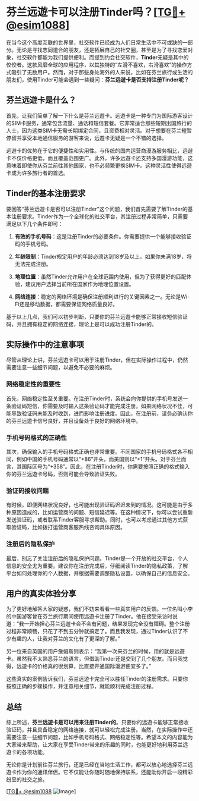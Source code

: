 # 芬兰远遊卡可以注册Tinder吗？[[TG💪+ @esim1088](https://t.me/s/esim1088)]

在当今这个高度互联的世界里，社交软件已经成为人们日常生活中不可或缺的一部分。无论是寻找志同道合的朋友，还是拓展自己的社交圈，甚至是为了寻找恋爱对象，社交软件都能为我们提供便利。而提到约会社交软件，**Tinder**无疑是其中的佼佼者。这款风靡全球的应用程序，以其独特的“左滑不喜欢，右滑喜欢”的操作方式吸引了无数用户。然而，对于那些身处海外的人来说，比如在芬兰旅行或生活的朋友们，使用Tinder可能会遇到一些疑问：**芬兰远遊卡是否支持注册Tinder呢？**

## 芬兰远遊卡是什么？

首先，让我们简单了解一下什么是芬兰远遊卡。远遊卡是一种专门为国际游客设计的SIM卡服务，通常包含流量、通话和短信套餐。它非常适合那些短期出国旅行的人士，因为这类SIM卡无需长期绑定合同，且资费相对灵活。对于想要在芬兰短暂停留并享受本地通信服务的游客来说，远遊卡无疑是一个不错的选择。

远遊卡的优势在于它的便捷性和实用性。与传统的国内运营商漫游服务相比，远遊卡不仅价格更低，而且覆盖范围更广。此外，许多远遊卡还支持多国漫游功能，这意味着即使你从芬兰前往其他国家，也不必频繁更换SIM卡。这种灵活性使得远遊卡成为许多旅行者的首选。

## Tinder的基本注册要求

要回答“芬兰远遊卡是否可以注册Tinder”这个问题，我们首先需要了解Tinder的基本注册要求。Tinder作为一个全球化的社交平台，其注册过程非常简单，只需要满足以下几个条件即可：

1. **有效的手机号码**：这是注册Tinder的必要条件。你需要提供一个能够接收验证码的手机号码。
   
2. **年龄限制**：Tinder规定用户的年龄必须达到18岁及以上。如果你未满18岁，将无法完成注册。

3. **地理位置**：虽然Tinder允许用户在全球范围内使用，但为了获得更好的匹配体验，建议用户选择当前所在国家作为地理位置设置。

4. **网络连接**：稳定的网络环境是确保注册顺利进行的关键因素之一。无论是Wi-Fi还是移动数据，都需要保证网络质量良好。

基于以上几点，我们可以初步判断，只要你的芬兰远遊卡能够正常接收短信验证码，并且拥有稳定的网络连接，理论上是可以成功注册Tinder的。

## 实际操作中的注意事项

尽管从理论上讲，芬兰远遊卡可以用于注册Tinder，但在实际操作过程中，仍然需要注意一些细节问题，以避免不必要的麻烦。

### 网络稳定性的重要性

首先，网络稳定性至关重要。在注册Tinder时，系统会向你提供的手机号发送一条验证码短信，你需要及时输入这条验证码才能完成注册。如果网络状况不佳，可能导致验证码未能及时收到，进而影响注册进度。因此，在注册前，请务必确认你的芬兰远遊卡信号良好，并且设备处于良好的网络环境中。

### 手机号码格式的正确性

其次，确保输入的手机号码格式正确也非常重要。不同国家的手机号码格式各不相同，例如中国的手机号码通常以“+86”开头，而美国则以“+1”开头。对于芬兰而言，其国际区号为“+358”。因此，在注册Tinder时，你需要按照正确的格式输入你的芬兰远遊卡号码，否则可能会导致验证失败。

### 验证码接收问题

有时候，即便网络状况良好，也可能出现验证码迟迟未到的情况。这可能是由于多种原因造成的，比如运营商的问题、短信延迟等。在这种情况下，你可以尝试重新发送验证码，或者联系Tinder客服寻求帮助。同时，也可以考虑通过其他方式获取验证码，比如拨打运营商客服热线咨询具体原因。

### 注册后的隐私保护

最后，别忘了关注注册后的隐私保护问题。Tinder是一个开放的社交平台，个人信息的安全尤为重要。建议你在注册完成后，仔细阅读Tinder的隐私政策，了解平台如何处理你的个人数据，并根据需要调整隐私设置，以确保自己的信息安全。

## 用户的真实体验分享

为了更好地解答大家的疑惑，我们不妨来看看一些真实用户的反馈。一位名叫小李的中国游客曾在芬兰旅行期间使用远遊卡注册了Tinder。他在接受采访时说道：“我一开始担心芬兰远遊卡会不会有问题，结果发现完全没有障碍。整个注册过程非常顺畅，只花了不到五分钟就搞定了。而且我发现，通过Tinder认识了不少有趣的人，让我对芬兰的文化有了更深的了解。”

另一位来自英国的用户詹姆斯则表示：“我第一次来芬兰的时候，用的就是远遊卡。虽然我不太熟悉芬兰的语言，但借助Tinder还是交到了几个朋友。而且我觉得，远遊卡的价格真的很划算，比直接开通国际漫游便宜多了。”

这些真实的案例告诉我们，芬兰远遊卡完全可以胜任Tinder的注册需求。只要你按照正确的步骤操作，并注意相关细节，就能顺利完成注册过程。

## 总结

综上所述，**芬兰远遊卡是可以用来注册Tinder的**。只要你的远遊卡能够正常接收验证码，并且具备稳定的网络连接，就可以轻松完成注册。当然，在实际操作中还需要注意一些细节问题，比如手机号码格式、网络稳定性等。希望本文的内容能为大家带来帮助，让大家在享受Tinder带来的乐趣的同时，也能更好地利用芬兰远遊卡的各项功能。

无论你是计划前往芬兰旅行，还是已经在当地生活工作，都可以放心地选择芬兰远遊卡作为你的通讯伴侣。它不仅能让你随时随地保持联系，还能助你开启一段精彩纷呈的社交之旅。

[[TG💪+ @esim1088](https://t.me/s/esim1088) ![Image](https://i.postimg.cc/4NQfJmqS/Snipaste-2025-05-13-00-14-12.png)]